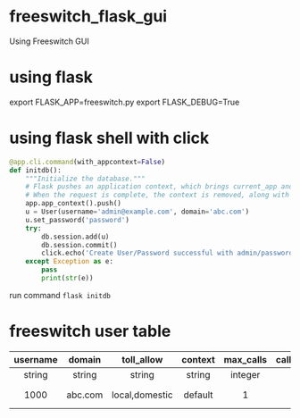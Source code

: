 # freeswitch_flask_gui
Using Freeswitch GUI

# using flask
export FLASK_APP=freeswitch.py
export FLASK_DEBUG=True

# using flask shell with click
``` python
@app.cli.command(with_appcontext=False)
def initdb():
    """Initialize the database."""
    # Flask pushes an application context, which brings current_app and g to life. 
    # When the request is complete, the context is removed, along with these variables
    app.app_context().push()
    u = User(username='admin@example.com', domain='abc.com')
    u.set_password('password')
    try:
        db.session.add(u)
        db.session.commit()
        click.echo('Create User/Password successful with admin/password')
    except Exception as e:
        pass
        print(str(e))
```
run command `flask initdb`

# freeswitch user table
| username | domain | toll_allow   | context | max_calls | caller_number | outbound_caller_number | caller_name | outbound_caller_name |
|:--------:|:------:|:------------:|:-------:|:---------:|:-------------:|:----------------------:|:-----------:|:-------------------:|
| string   | string | string       | string  | integer   | integer       | integer                | string      | string              |
| 1000     | abc.com|local,domestic|default  | 1         | 1000          | +84966734472           | Do Nguyen Ha| Do Nguyen Ha        |